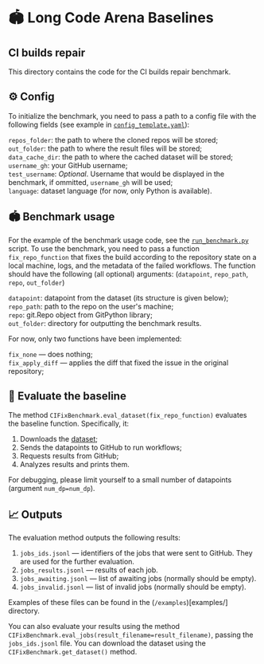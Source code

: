 # 🏟️ Long Code Arena Baselines
## CI builds repair

This directory contains the code for the CI builds repair benchmark. 

## ⚙️ Config

To initialize the benchmark, you need to pass a path to a config file with the following fields (see example in [`config_template.yaml`](config_template.yaml)):

`repos_folder`: the path to where the cloned repos will be stored;  
`out_folder`: the path to where the result files will be stored;  
`data_cache_dir`: the path to where the cached dataset will be stored;  
`username_gh`: your GitHub username;  
`test_username`: _Optional_. Username that would be displayed in the benchmark, if ommitted, `username_gh` will be used;  
`language`: dataset language (for now, only Python is available).  

## 🏟️ Benchmark usage

For the example of the benchmark usage code, see the [`run_benchmark.py`](run_benchmark.py) script.
To use the benchmark, you need to pass a function `fix_repo_function` that fixes the build according to 
the repository state on a local machine, logs, and the metadata of the failed workflows.
The function should have the following (all optional) arguments:
(`datapoint`, `repo_path`, `repo`, `out_folder`)

`datapoint`:  datapoint from the dataset (its structure is given below);  
`repo_path`:  path to the repo on the user's machine;  
`repo`:       git.Repo object from GitPython library;  
`out_folder`: directory for outputting the benchmark results.  

For now, only two functions have been implemented:

`fix_none` —       does nothing;  
`fix_apply_diff` — applies the diff that fixed the issue in the original repository;  

## 🚀 Evaluate the baseline

The method `CIFixBenchmark.eval_dataset(fix_repo_function)` evaluates the baseline function. Specifically, it:

1. Downloads the [dataset](https://huggingface.co/datasets/JetBrains-Research/lca-ci-builds-repair);
2. Sends the datapoints to GitHub to run workflows;
3. Requests results from GitHub;
4. Analyzes results and prints them.

For debugging, please limit yourself to a small number of datapoints (argument `num_dp=num_dp`).

## 📈 Outputs

The evaluation method outputs the following results:

1. `jobs_ids.jsonl` — identifiers of the jobs that were sent to GitHub. They are used for the further evaluation.
2. `jobs_results.jsonl` — results of each job.
3. `jobs_awaiting.jsonl` — list of awaiting jobs (normally should be empty).
3. `jobs_invalid.jsonl` — list of invalid jobs (normally should be empty).

Examples of these files can be found in the (`/examples`)[examples/] directory.

You can also evaluate your results using the method `CIFixBenchmark.eval_jobs(result_filename=result_filename)`,
passing the `jobs_ids.jsonl` file. You can download the dataset using the `CIFixBenchmark.get_dataset()` method.
